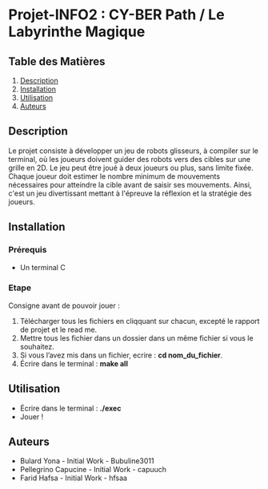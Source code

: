 # Projet-INFO2 : CY-BER Path / Le Labyrinthe Magique
## Table des Matières
1. [Description](#description)
2. [Installation](#installation)
3. [Utilisation](#utilisation)
6. [Auteurs](#auteurs)

## Description 

Le projet consiste à  développer un jeu de robots glisseurs, à compiler sur le terminal, où les joueurs doivent guider des robots vers des cibles sur une grille en 2D. Le jeu peut être joué à deux joueurs ou plus, sans limite fixée. Chaque joueur doit estimer le nombre minimum de mouvements nécessaires pour atteindre la cible avant de saisir ses mouvements. Ainsi, c'est un jeu divertissant mettant à l'épreuve la réflexion et la stratégie des joueurs.

## Installation 
### Prérequis 
- Un terminal C
### Etape 
Consigne avant de pouvoir jouer : 
1. Télécharger tous les fichiers en cliqquant sur chacun, excepté le rapport de projet et le read me.
2. Mettre  tous les fichier dans un dossier dans un même fichier si vous le souhaitez.
3. Si vous l’avez mis dans un fichier, ecrire : **cd nom_du_fichier**.
4. Écrire dans le terminal : **make all**

## Utilisation 

- Écrire dans le terminal : **./exec**
- Jouer !

## Auteurs
- Bulard Yona - Initial Work - Bubuline3011
- Pellegrino Capucine - Initial Work - capuuch
- Farid Hafsa - Initial Work - hfsaa

